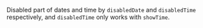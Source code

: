 Disabled part of dates and time by `disabledDate` and `disabledTime` respectively, and `disabledTime` only works with `showTime`.